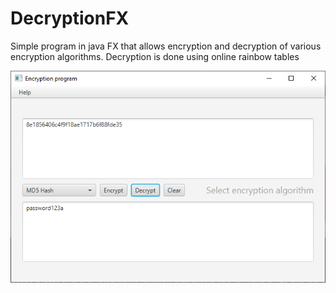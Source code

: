 # DecryptionFX
Simple program in java FX that allows encryption and decryption of various encryption algorithms. Decryption is done using online rainbow tables

![My image](https://raw.githubusercontent.com/0xuser/DecryptionFX/master/screen.png)
